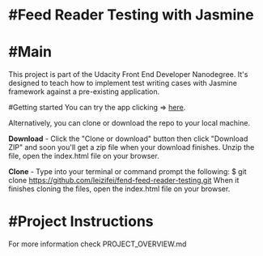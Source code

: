 #Feed Reader Testing with Jasmine
===============================

#Main
===============================

This project is part of the Udacity Front End Developer Nanodegree. It's designed to teach how to implement test writing cases with Jasmine framework against a pre-existing application.

#Getting started
You can try the app clicking => [here]( https://leizifei.github.io/fend-feed-reader-testing/).

Alternatively, you can clone or download the repo to your local machine.

**Download** -  Click the "Clone or download" button then click "Download ZIP" and soon you'll get a zip file when your download finishes. Unzip the file, open the index.html file on your browser.

**Clone** - Type into your terminal or command prompt the following: $ git clone https://github.com/leizifei/fend-feed-reader-testing.git When it finishes cloning the files, open the index.html file on your browser.

#Project Instructions
===============================
For more information check PROJECT_OVERVIEW.md


